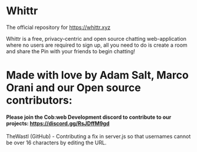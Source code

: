 # Whittr
The official repository for https://whittr.xyz

Whittr is a free, privacy-centric and open source chatting web-application where no users are required to sign up, all you need to do is create a room and share the Pin with your friends to begin chatting!

# Made with love by Adam Salt, Marco Orani and our Open source contributors: 
#### Please join the Cob:web Development discord to contribute to our projects: https://discord.gg/RsJDffM9gd

TheWastl (GitHub) - Contributing a fix in server.js so that usernames cannot be over 16 characters by editing the URL.

